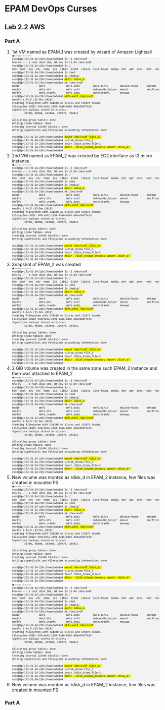 <h1>EPAM DevOps Curses</h1>
<h2>Lab 2.2 AWS</h2>
<h3>Part A</h3>
<ol>
<li>1st VM named as EPAM_1 was created by wizard of Amazon Lightsail<img src=t2.2_EPAM_2_new_volume_mount.PNG>
<li>2nd VM named as EPAM_2 was created by EC2 interface as t2.micro instance<img src=t2.2_EPAM_2_new_volume_mount.PNG>
<li>Snapshot of EPAM_2 was created<img src=t2.2_EPAM_2_new_volume_mount.PNG>
<li>2 GiB volume was created in the same zone such EPAM_2 instance and then was attached to EPAM_2<img src=t2.2_EPAM_2_new_volume_mount.PNG>
<li>New volume was monted as /disk_d in EPAM_2 instance, few files was created in mounted FS<img src=t2.2_EPAM_2_new_volume_mount.PNG>
<img src=t2.2_EPAM_2_new_volume_mount.PNG>
<li>New volume was monted as /disk_d in EPAM_2 instance, few files was created in mounted FS

</ol>

<h3>Part A</h3>
